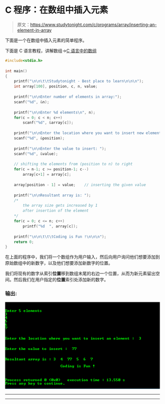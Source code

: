 # C 程序：在数组中插入元素

> 原文：<https://www.studytonight.com/c/programs/array/inserting-an-element-in-array>

下面是一个在数组中插入元素的简单程序。

下面是 C 语言教程，讲解数组→[C 语言中的数组](/c/arrays-in-c.php)

```cpp
#include<stdio.h>

int main()
{
    printf("\n\n\t\tStudytonight - Best place to learn\n\n\n");
    int array[100], position, c, n, value;

    printf("\n\nEnter number of elements in array:");
    scanf("%d", &n);

    printf("\n\nEnter %d elements\n", n);
    for(c = 0; c < n; c++)
        scanf("%d", &array[c]);

    printf("\n\nEnter the location where you want to insert new element:  ");
    scanf("%d", &position);

    printf("\n\nEnter the value to insert: ");
    scanf("%d", &value);

    // shifting the elements from (position to n) to right
    for(c = n-1; c >= position-1; c--)
        array[c+1] = array[c];

    array[position - 1] = value;    // inserting the given value

    printf("\n\nResultant array is: ");
    /* 
        the array size gets increased by 1 
        after insertion of the element
    */
    for(c = 0; c <= n; c++) 
        printf("%d  ", array[c]);

    printf("\n\n\t\t\tCoding is Fun !\n\n\n");
    return 0;
}
```

在上面的程序中，我们将一个数组作为用户输入，然后向用户询问他们想要添加到原始数组中的新数字，以及他们想要添加新数字的位置。

我们将现有的数字从索引**位置**移到数组末尾的右边一个位置，从而为新元素留出空间。然后我们在用户指定的**位置**索引处添加新的数字。

### 输出:

![Insert an Element in Array](img/488e30a0c03770099e219a0dc9ae6f45.png)

* * *

* * *